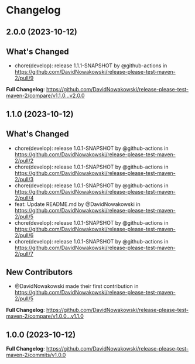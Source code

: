 # Changelog

## 2.0.0 (2023-10-12)

## What's Changed
* chore(develop): release 1.1.1-SNAPSHOT by @github-actions in https://github.com/DavidNowakowski/release-please-test-maven-2/pull/9


**Full Changelog**: https://github.com/DavidNowakowski/release-please-test-maven-2/compare/v1.1.0...v2.0.0

## 1.1.0 (2023-10-12)

## What's Changed
* chore(develop): release 1.0.1-SNAPSHOT by @github-actions in https://github.com/DavidNowakowski/release-please-test-maven-2/pull/2
* chore(develop): release 1.0.1-SNAPSHOT by @github-actions in https://github.com/DavidNowakowski/release-please-test-maven-2/pull/3
* chore(develop): release 1.0.1-SNAPSHOT by @github-actions in https://github.com/DavidNowakowski/release-please-test-maven-2/pull/4
* feat: Update README.md by @DavidNowakowski in https://github.com/DavidNowakowski/release-please-test-maven-2/pull/5
* chore(develop): release 1.0.1-SNAPSHOT by @github-actions in https://github.com/DavidNowakowski/release-please-test-maven-2/pull/6
* chore(develop): release 1.0.1-SNAPSHOT by @github-actions in https://github.com/DavidNowakowski/release-please-test-maven-2/pull/7

## New Contributors
* @DavidNowakowski made their first contribution in https://github.com/DavidNowakowski/release-please-test-maven-2/pull/5

**Full Changelog**: https://github.com/DavidNowakowski/release-please-test-maven-2/compare/v1.0.0...v1.1.0

## 1.0.0 (2023-10-12)

**Full Changelog**: https://github.com/DavidNowakowski/release-please-test-maven-2/commits/v1.0.0
